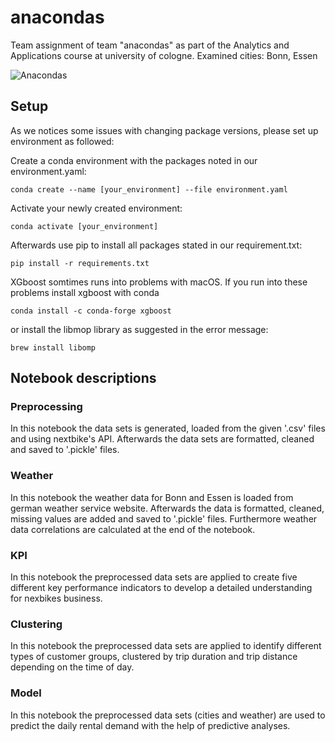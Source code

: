 # anacondas
Team assignment of team "anacondas" as part of the Analytics and Applications course at university of cologne. Examined cities: Bonn, Essen

![Anacondas](https://miro.medium.com/max/1000/1*h1h6j08kIHv3ywN3MCfKLg.jpeg)


## Setup

As we notices some issues with changing package versions, please set up environment as followed:

Create a conda environment with the packages noted in our environment.yaml:

    conda create --name [your_environment] --file environment.yaml

Activate your newly created environment:

    conda activate [your_environment]
    
Afterwards use pip to install all packages stated in our requirement.txt:

    pip install -r requirements.txt


XGboost somtimes runs into problems with macOS. If you run into these problems install xgboost with conda 

    conda install -c conda-forge xgboost

or install the libmop library as suggested in the error message:

    brew install libomp

    
## Notebook descriptions

### Preprocessing
In this notebook the data sets is generated, loaded from the given '.csv' files and using nextbike's API. Afterwards the data sets are formatted, cleaned and saved to  '.pickle' files.

### Weather
In this notebook the weather data for Bonn and Essen is loaded from german weather service website. Afterwards the data is formatted, cleaned, missing values are added and saved to '.pickle' files. Furthermore weather data correlations are calculated at the end of the notebook.

### KPI
In this notebook the preprocessed data sets are applied to create five different key performance indicators to develop a detailed understanding for nexbikes business.

### Clustering
In this notebook the preprocessed data sets are applied to identify different types of customer groups, clustered by trip duration and trip distance depending on the time of day.

### Model
In this notebook the preprocessed data sets (cities and weather) are used to predict the daily rental demand with the help of predictive analyses.

